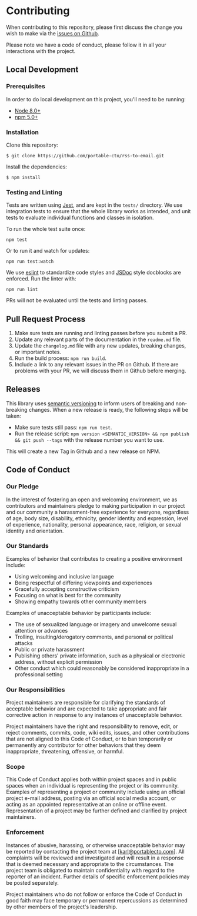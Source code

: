 # Contributing

When contributing to this repository, please first discuss the change you wish to make via the [issues on Github](https://github.com/portable-cto/rss-to-email/issues).

Please note we have a code of conduct, please follow it in all your interactions with the project.

## Local Development

### Prerequisites

In order to do local development on this project, you'll need to be running:

- [Node 8.0+](https://nodejs.org/)
- [npm 5.0+](https://www.npmjs.com/)

### Installation

Clone this repository:

```
$ git clone https://github.com/portable-cto/rss-to-email.git
```

Install the dependencies:

```
$ npm install 
```

### Testing and Linting

Tests are written using [Jest](https://facebook.github.io/jest/), and are kept in the `tests/` directory. We use integration tests to ensure that the whole library works as intended, and unit tests to evaluate individual functions and classes in isolation.

To run the whole test suite once:

```
npm test
```

Or to run it and watch for updates:

```
npm run test:watch
```

We use [eslint](https://eslint.org/) to standardize code styles and [JSDoc](http://usejsdoc.org/index.html) style docblocks are enforced. Run the linter with:

```
npm run lint
```

PRs will not be evaluated until the tests and linting passes.

## Pull Request Process

1. Make sure tests are running and linting passes before you submit a PR.
2. Update any relevant parts of the documentation in the `readme.md` file.
3. Update the `changelog.md` file with any new updates, breaking changes, or important notes.
3. Run the build process: `npm run build`.
4. Include a link to any relevant issues in the PR on Github. If there are problems with your PR, we will discuss them in Github before merging.

## Releases

This library uses [semantic versioning](https://semver.org/) to inform users of breaking and non-breaking changes. When a new release is ready, the following steps will be taken:

- Make sure tests still pass: `npm run test`.
- Run the release script: `npm version <SEMANTIC_VERSION> && npm publish && git push --tags` with the release number you want to use. 

This will create a new Tag in Github and a new release on NPM.

## Code of Conduct

### Our Pledge

In the interest of fostering an open and welcoming environment, we as
contributors and maintainers pledge to making participation in our project and
our community a harassment-free experience for everyone, regardless of age, body
size, disability, ethnicity, gender identity and expression, level of experience,
nationality, personal appearance, race, religion, or sexual identity and
orientation.

### Our Standards

Examples of behavior that contributes to creating a positive environment
include:

* Using welcoming and inclusive language
* Being respectful of differing viewpoints and experiences
* Gracefully accepting constructive criticism
* Focusing on what is best for the community
* Showing empathy towards other community members

Examples of unacceptable behavior by participants include:

* The use of sexualized language or imagery and unwelcome sexual attention or
advances
* Trolling, insulting/derogatory comments, and personal or political attacks
* Public or private harassment
* Publishing others' private information, such as a physical or electronic
  address, without explicit permission
* Other conduct which could reasonably be considered inappropriate in a
  professional setting

### Our Responsibilities

Project maintainers are responsible for clarifying the standards of acceptable
behavior and are expected to take appropriate and fair corrective action in
response to any instances of unacceptable behavior.

Project maintainers have the right and responsibility to remove, edit, or
reject comments, commits, code, wiki edits, issues, and other contributions
that are not aligned to this Code of Conduct, or to ban temporarily or
permanently any contributor for other behaviors that they deem inappropriate,
threatening, offensive, or harmful.

### Scope

This Code of Conduct applies both within project spaces and in public spaces
when an individual is representing the project or its community. Examples of
representing a project or community include using an official project e-mail
address, posting via an official social media account, or acting as an appointed
representative at an online or offline event. Representation of a project may be
further defined and clarified by project maintainers.

### Enforcement

Instances of abusive, harassing, or otherwise unacceptable behavior may be
reported by contacting the project team at [karl@portablecto.com]. All
complaints will be reviewed and investigated and will result in a response that
is deemed necessary and appropriate to the circumstances. The project team is
obligated to maintain confidentiality with regard to the reporter of an incident.
Further details of specific enforcement policies may be posted separately.

Project maintainers who do not follow or enforce the Code of Conduct in good
faith may face temporary or permanent repercussions as determined by other
members of the project's leadership.
